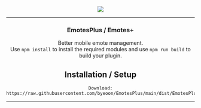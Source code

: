 <div align='center'>
   <img src='https://repo.enmity.app/banner.png' />
</div>

---

<div align='center'>
   <h3>EmotesPlus / Emotes+</h3>

   Better mobile emote management.<br/>
   Use `npm install` to install the required modules and use `npm run build` to build your plugin.

   ## Installation / Setup

    Download: https://raw.githubusercontent.com/byeoon/EmotesPlus/main/dist/EmotesPlus.js   
</div>

---
